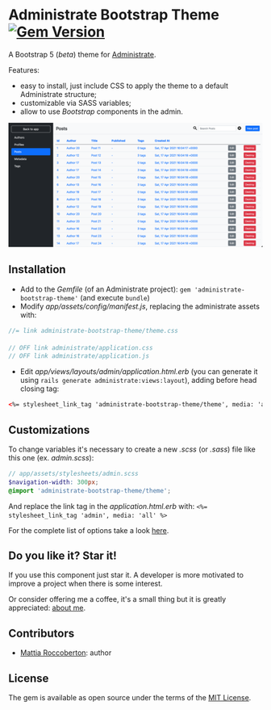 # Administrate Bootstrap Theme [![Gem Version](https://badge.fury.io/rb/administrate-bootstrap-theme.svg)](https://badge.fury.io/rb/administrate-bootstrap-theme)
A Bootstrap 5 (_beta_) theme for [Administrate](https://github.com/thoughtbot/administrate).

Features:
- easy to install, just include CSS to apply the theme to a default Administrate structure;
- customizable via SASS variables;
- allow to use *Bootstrap* components in the admin.

![screenshot](screenshot.png)

## Installation
- Add to the *Gemfile* (of an Administrate project): `gem 'administrate-bootstrap-theme'` (and execute `bundle`)
- Modify *app/assets/config/manifest.js*, replacing the administrate assets with:

```js
//= link administrate-bootstrap-theme/theme.css

// OFF link administrate/application.css
// OFF link administrate/application.js
```

- Edit *app/views/layouts/admin/application.html.erb* (you can generate it using `rails generate administrate:views:layout`),
  adding before head closing tag:

```html
<%= stylesheet_link_tag 'administrate-bootstrap-theme/theme', media: 'all' %>
```

## Customizations
To change variables it's necessary to create a new *.scss* (or *.sass*) file like this one (ex. *admin.scss*):

```scss
// app/assets/stylesheets/admin.scss
$navigation-width: 300px;
@import 'administrate-bootstrap-theme/theme';
```

And replace the link tag in the *application.html.erb* with: `<%= stylesheet_link_tag 'admin', media: 'all' %>`

For the complete list of options take a look [here](app/assets/stylesheets/administrate-bootstrap-theme/_variables.scss).

## Do you like it? Star it!
If you use this component just star it. A developer is more motivated to improve a project when there is some interest.

Or consider offering me a coffee, it's a small thing but it is greatly appreciated: [about me](https://www.blocknot.es/about-me).

## Contributors
- [Mattia Roccoberton](https://blocknot.es/): author

## License
The gem is available as open source under the terms of the [MIT License](https://opensource.org/licenses/MIT).
